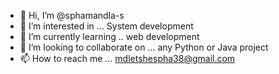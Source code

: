 - 👋 Hi, I’m @sphamandla-s
- 👀 I’m interested in ... System development
- 🌱 I’m currently learning .. web development
- 💞️ I’m looking to collaborate on ... any Python or Java project
- 📫 How to reach me ... mdletshespha38@gmail.com

<!---
sphamandla-s/sphamandla-s is a ✨ special ✨ repository because its `README.md` (this file) appears on your GitHub profile.
You can click the Preview link to take a look at your changes.
--->

